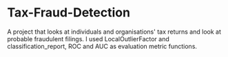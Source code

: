 # Tax-Fraud-Detection
A project that looks at individuals and organisations' tax returns and look at probable fraudulent filings.
I used LocalOutlierFactor and classification_report, ROC and AUC as evaluation metric functions.
